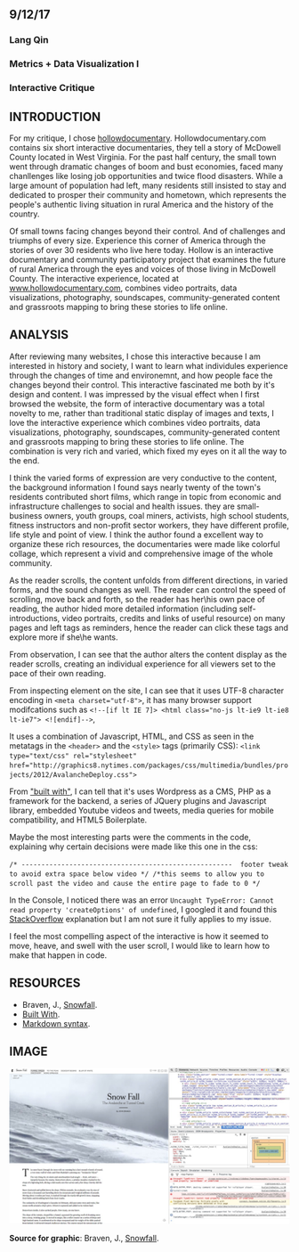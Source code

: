 ## 9/12/17
### Lang Qin
### Metrics + Data Visualization I
### Interactive Critique

## INTRODUCTION

For my critique, I chose [hollowdocumentary](http://hollowdocumentary.com/). Hollowdocumentary.com contains six short interactive documentaries, they tell a story of McDowell County located in West Virginia. For the past half century, the small town went through dramatic changes of boom and bust economies, faced many chanllenges like losing job opportunities and twice flood disasters. While a large amount of population had left, many residents still insisted to stay and dedicated to prosper their community and hometown, which represents the people's authentic living situation in rural America and the history of the country.


Of small towns facing changes beyond their control. And of challenges and triumphs of every size. Experience this corner of America through the stories of over 30 residents who live here today.
Hollow is an interactive documentary and community participatory project that examines the future of rural America through the eyes and voices of those living in McDowell County. The interactive experience, located at www.hollowdocumentary.com, combines video portraits, data visualizations, photography, soundscapes, community-generated content and grassroots mapping to bring these stories to life online.

## ANALYSIS

After reviewing many websites, I chose this interactive because I am interested in history and society, I want to learn what individules experience through the changes of time and environemnt, and how people face the changes beyond their control. This interactive fascinated me both by it's design and content.
I was impressed by the visual effect when I first browsed the website, the form of interactive documentary was a total novelty to me, rather than traditional static display of images and texts, I love the interactive experience which combines video portraits, data visualizations, photography, soundscapes, community-generated content and grassroots mapping to bring these stories to life online. The combination is very rich and varied, which fixed my eyes on it all the way to the end. 

I think the varied forms of expression are very conductive to the content, the background information I found says nearly twenty of the town's residents contributed short films, which range in topic from economic and infrastructure challenges to social and health issues. they are small-business owners, youth groups, coal miners, activists, high school students, fitness instructors and non-profit sector workers, they have different profile, life style and point of view. I think the author found a excellent way to organize these rich resources, the documentaries were made like colorful collage, which represent a vivid and comprehensive image of the whole community.

As the reader scrolls, the content unfolds from different directions, in varied forms, and the sound changes as well. The reader can control the speed of scrolling, move back and forth, so the reader has her\his own pace of reading, the author hided more detailed information (including self-introductions, video portraits, credits and links of useful resource) on many pages and left tags as reminders, hence the reader can click these tags and explore more if she\he wants.




From observation, I can see that the author alters the content display as the reader scrolls, creating an individual experience for all viewers set to the pace of their own reading.

From inspecting element on the site, I can see that it uses UTF-8 character encoding in `<meta charset="utf-8">`, it has many browser support modifcations such as `<!--[if lt IE 7]> <html class="no-js lt-ie9 lt-ie8 lt-ie7"> <![endif]-->`, 

It uses a combination of Javascript, HTML, and CSS as seen in the metatags in the `<header>` and the `<style>` tags (primarily CSS): 
`<link type="text/css" rel="stylesheet" href="http://graphics8.nytimes.com/packages/css/multimedia/bundles/projects/2012/AvalancheDeploy.css">`

From ["built with"](http://builtwith.com/?http%3a%2f%2fwww.nytimes.com%2fprojects%2f2012%2fsnow-fall%2f%23%2f%3fpart%3dtunnel-creek), I can tell that it's uses Wordpress as a CMS, PHP as a framework for the backend, a series of JQuery plugins and Javascript library, embedded Youtube videos and tweets, media queries for mobile compatibility, and HTML5 Boilerplate.

Maybe the most interesting parts were the comments in the code, explaining why certain decisions were made like this one in the css: 

`/* -----------------------------------------------------  footer tweak to avoid extra space below video */
/*this seems to allow you to scroll past the video and cause the entire page to fade to 0 */`

In the Console, I noticed there was an error `Uncaught TypeError: Cannot read property 'createOptions' of undefined`, I googled it and found this [StackOverflow](http://stackoverflow.com/questions/6550795/uncaught-typeerror-cannot-read-property-value-of-undefined) explanation but I am not sure it fully applies to my issue. 

I feel the most compelling aspect of the interactive is how it seemed to move, heave, and swell with the user scroll, I would like to learn how to make that happen in code.

## RESOURCES

* Braven, J., [Snowfall](http://www.nytimes.com/projects/2012/snow-fall/#/?part=tunnel-creek).
* [Built With](http://builtwith.com/).
* [Markdown syntax](http://daringfireball.net/projects/markdown/basics).

## IMAGE

![Snowfall Inspect Element](https://raw.githubusercontent.com/auremoser/web-coding/master/_imgs/snowfall.jpg)

**Source for graphic**: Braven, J., [Snowfall](http://www.nytimes.com/projects/2012/snow-fall/#/?part=tunnel-creek).

